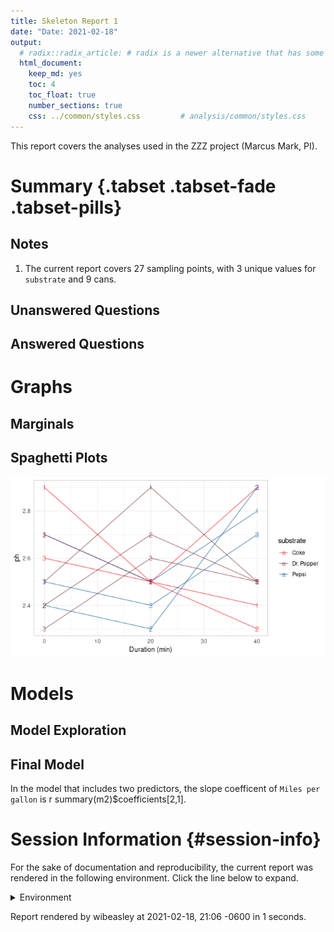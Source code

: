 ```yaml
---
title: Skeleton Report 1
date: "Date: 2021-02-18"
output:
  # radix::radix_article: # radix is a newer alternative that has some advantages over `html_document`.
  html_document:
    keep_md: yes
    toc: 4
    toc_float: true
    number_sections: true
    css: ../common/styles.css         # analysis/common/styles.css
---
```


This report covers the analyses used in the ZZZ project (Marcus Mark, PI).

<!--  Set the working directory to the repository's base directory; this assumes the report is nested inside of two directories.-->


<!-- Set the report-wide options, and point to the external code file. -->


<!-- Load 'sourced' R files.  Suppress the output when loading sources. -->


<!-- Load packages, or at least verify they're available on the local machine.  Suppress the output when loading packages. -->


<!-- Load any global functions and variables declared in the R file.  Suppress the output. -->


<!-- Declare any global functions specific to a Rmd output.  Suppress the output. -->


<!-- Load the datasets.   -->


<!-- Tweak the datasets.   -->


Summary {.tabset .tabset-fade .tabset-pills}
===========================================================================

Notes
---------------------------------------------------------------------------

1. The current report covers 27 sampling points, with 3 unique values for `substrate` and 9 cans.



Unanswered Questions
---------------------------------------------------------------------------

Answered Questions
---------------------------------------------------------------------------


Graphs
===========================================================================


Marginals
---------------------------------------------------------------------------




Spaghetti Plots
---------------------------------------------------------------------------

![](figure-png/spaghetti-1.png)<!-- -->


Models
===========================================================================

Model Exploration
---------------------------------------------------------------------------



Final Model
---------------------------------------------------------------------------



In the model that includes two predictors, the slope coefficent of `Miles per gallon` is r summary(m2)$coefficients[2,1].


Session Information {#session-info}
===========================================================================

For the sake of documentation and reproducibility, the current report was rendered in the following environment.  Click the line below to expand.

<details>
  <summary>Environment <span class="glyphicon glyphicon-plus-sign"></span></summary>

```
─ Session info ───────────────────────────────────────────────────────────────
 setting  value                       
 version  R version 4.0.3 (2020-10-10)
 os       Ubuntu 20.10                
 system   x86_64, linux-gnu           
 ui       X11                         
 language (EN)                        
 collate  en_US.UTF-8                 
 ctype    en_US.UTF-8                 
 tz       America/Chicago             
 date     2021-02-18                  

─ Packages ───────────────────────────────────────────────────────────────────
 package     * version date       lib source        
 assertthat    0.2.1   2019-03-21 [1] CRAN (R 4.0.0)
 callr         3.5.1   2020-10-13 [1] CRAN (R 4.0.3)
 cli           2.3.0   2021-01-31 [1] CRAN (R 4.0.3)
 colorspace    2.0-0   2020-11-11 [1] CRAN (R 4.0.3)
 crayon        1.4.1   2021-02-08 [1] CRAN (R 4.0.3)
 desc          1.2.0   2018-05-01 [1] CRAN (R 4.0.0)
 devtools      2.3.2   2020-09-18 [1] CRAN (R 4.0.2)
 digest        0.6.27  2020-10-24 [1] CRAN (R 4.0.3)
 dplyr         1.0.2   2020-08-18 [1] CRAN (R 4.0.2)
 ellipsis      0.3.1   2020-05-15 [1] CRAN (R 4.0.0)
 evaluate      0.14    2019-05-28 [1] CRAN (R 4.0.0)
 farver        2.0.3   2020-01-16 [1] CRAN (R 4.0.0)
 fs            1.5.0   2020-07-31 [1] CRAN (R 4.0.2)
 generics      0.1.0   2020-10-31 [1] CRAN (R 4.0.3)
 ggplot2     * 3.3.2   2020-06-19 [1] CRAN (R 4.0.1)
 glue          1.4.2   2020-08-27 [1] CRAN (R 4.0.2)
 gtable        0.3.0   2019-03-25 [1] CRAN (R 4.0.0)
 highr         0.8     2019-03-20 [1] CRAN (R 4.0.0)
 hms           1.0.0   2021-01-13 [1] CRAN (R 4.0.3)
 htmltools     0.5.1.1 2021-01-22 [1] CRAN (R 4.0.3)
 import        1.2.0   2020-09-24 [1] CRAN (R 4.0.2)
 knitr       * 1.31    2021-01-27 [1] CRAN (R 4.0.3)
 labeling      0.4.2   2020-10-20 [1] CRAN (R 4.0.3)
 lifecycle     0.2.0   2020-03-06 [1] CRAN (R 4.0.0)
 magrittr      2.0.1   2020-11-17 [1] CRAN (R 4.0.3)
 memoise       1.1.0   2017-04-21 [1] CRAN (R 4.0.0)
 munsell       0.5.0   2018-06-12 [1] CRAN (R 4.0.0)
 pillar        1.4.6   2020-07-10 [1] CRAN (R 4.0.2)
 pkgbuild      1.2.0   2020-12-15 [1] CRAN (R 4.0.3)
 pkgconfig     2.0.3   2019-09-22 [1] CRAN (R 4.0.0)
 pkgload       1.1.0   2020-05-29 [1] CRAN (R 4.0.0)
 prettyunits   1.1.1   2020-01-24 [1] CRAN (R 4.0.0)
 processx      3.4.5   2020-11-30 [1] CRAN (R 4.0.3)
 ps            1.5.0   2020-12-05 [1] CRAN (R 4.0.3)
 purrr         0.3.4   2020-04-17 [1] CRAN (R 4.0.0)
 R6            2.5.0   2020-10-28 [1] CRAN (R 4.0.3)
 readr         1.4.0   2020-10-05 [1] CRAN (R 4.0.3)
 remotes       2.2.0   2020-07-21 [1] CRAN (R 4.0.2)
 rlang         0.4.10  2020-12-30 [1] CRAN (R 4.0.3)
 rmarkdown     2.5     2020-10-21 [1] CRAN (R 4.0.3)
 rprojroot     2.0.2   2020-11-15 [1] CRAN (R 4.0.3)
 scales        1.1.1   2020-05-11 [1] CRAN (R 4.0.0)
 sessioninfo   1.1.1   2018-11-05 [1] CRAN (R 4.0.0)
 stringi       1.5.3   2020-09-09 [1] CRAN (R 4.0.2)
 stringr       1.4.0   2019-02-10 [1] CRAN (R 4.0.0)
 testthat      3.0.0   2020-10-31 [1] CRAN (R 4.0.3)
 tibble        3.0.4   2020-10-12 [1] CRAN (R 4.0.3)
 tidyselect    1.1.0   2020-05-11 [1] CRAN (R 4.0.0)
 usethis       1.6.3   2020-09-17 [1] CRAN (R 4.0.2)
 vctrs         0.3.6   2020-12-17 [1] CRAN (R 4.0.3)
 withr         2.4.1   2021-01-26 [1] CRAN (R 4.0.3)
 xfun          0.21    2021-02-10 [1] CRAN (R 4.0.3)
 yaml          2.2.1   2020-02-01 [1] CRAN (R 4.0.0)

[1] /home/wibeasley/R/x86_64-pc-linux-gnu-library/4.0
[2] /usr/local/lib/R/site-library
[3] /usr/lib/R/site-library
[4] /usr/lib/R/library
```
</details>



Report rendered by wibeasley at 2021-02-18, 21:06 -0600 in 1 seconds.
